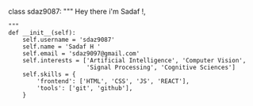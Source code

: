 class sdaz9087:
    """
    Hey there i'm Sadaf !,
 
    """
    def __init__(self):
        self.username = 'sdaz9087'
        self.name = 'Sadaf H '
        self.email = 'sdaz9097@gmail.com'
        self.interests = ['Artificial Intelligence', 'Computer Vision',
                          'Signal Processing', 'Cognitive Sciences']
        self.skills = {
            'frontend': ['HTML', 'CSS', 'JS', 'REACT'],
            'tools': ['git', 'github'],
        }

